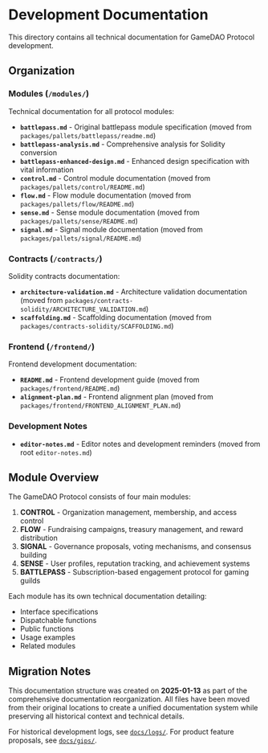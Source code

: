 # Development Documentation

This directory contains all technical documentation for GameDAO Protocol development.

## Organization

### Modules (`/modules/`)
Technical documentation for all protocol modules:

- **`battlepass.md`** - Original battlepass module specification (moved from `packages/pallets/battlepass/readme.md`)
- **`battlepass-analysis.md`** - Comprehensive analysis for Solidity conversion
- **`battlepass-enhanced-design.md`** - Enhanced design specification with vital information
- **`control.md`** - Control module documentation (moved from `packages/pallets/control/README.md`)
- **`flow.md`** - Flow module documentation (moved from `packages/pallets/flow/README.md`)
- **`sense.md`** - Sense module documentation (moved from `packages/pallets/sense/README.md`)
- **`signal.md`** - Signal module documentation (moved from `packages/pallets/signal/README.md`)

### Contracts (`/contracts/`)
Solidity contracts documentation:

- **`architecture-validation.md`** - Architecture validation documentation (moved from `packages/contracts-solidity/ARCHITECTURE_VALIDATION.md`)
- **`scaffolding.md`** - Scaffolding documentation (moved from `packages/contracts-solidity/SCAFFOLDING.md`)

### Frontend (`/frontend/`)
Frontend development documentation:

- **`README.md`** - Frontend development guide (moved from `packages/frontend/README.md`)
- **`alignment-plan.md`** - Frontend alignment plan (moved from `packages/frontend/FRONTEND_ALIGNMENT_PLAN.md`)

### Development Notes
- **`editor-notes.md`** - Editor notes and development reminders (moved from root `editor-notes.md`)

## Module Overview

The GameDAO Protocol consists of four main modules:

1. **CONTROL** - Organization management, membership, and access control
2. **FLOW** - Fundraising campaigns, treasury management, and reward distribution
3. **SIGNAL** - Governance proposals, voting mechanisms, and consensus building
4. **SENSE** - User profiles, reputation tracking, and achievement systems
5. **BATTLEPASS** - Subscription-based engagement protocol for gaming guilds

Each module has its own technical documentation detailing:
- Interface specifications
- Dispatchable functions
- Public functions
- Usage examples
- Related modules

## Migration Notes

This documentation structure was created on **2025-01-13** as part of the comprehensive documentation reorganization. All files have been moved from their original locations to create a unified documentation system while preserving all historical context and technical details.

For historical development logs, see [`docs/logs/`](../logs/).
For product feature proposals, see [`docs/gips/`](../gips/).
